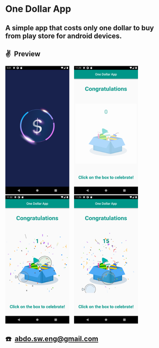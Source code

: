 <!-- vertical space &nbsp; -->

# One Dollar App


## A simple app that costs only one dollar to buy from play store for android devices. 

 ## ✌ Preview 
 
 <img src=screenshots/image1.png  width="200" height = "400"/> &ensp;   <img src=screenshots/image2.png  width="200" height = "400"/> &ensp; <img src=screenshots/image3.png  width="200" height = "400"/> &ensp; <img src=screenshots/image4.png  width="200" height = "400"/>

## ☎️&ensp;abdo.sw.eng@gmail.com
